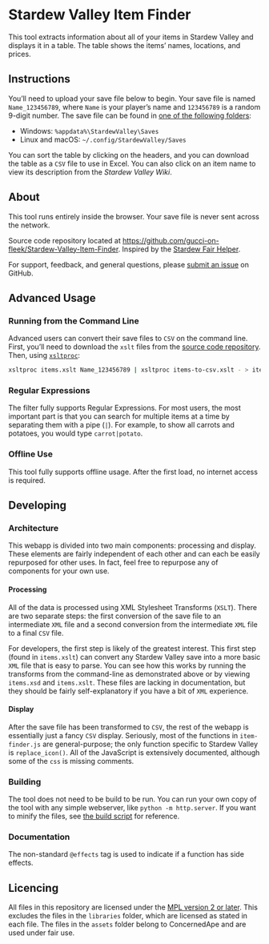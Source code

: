 Stardew Valley Item Finder
==========================

This tool extracts information about all of your items in Stardew Valley
and displays it in a table. The table shows the items’ names, locations,
and prices.

Instructions
------------

You’ll need to upload your save file below to begin. Your save file is
named `Name_123456789`, where `Name` is your player’s name and
`123456789` is a random 9-digit number. The save file can be found in [one of the following folders](https://stardewvalleywiki.com/Saves#Find_your_save_files):

-   Windows: `%appdata%\StardewValley\Saves`
-   Linux and macOS: `~/.config/StardewValley/Saves`

You can sort the table by clicking on the headers, and you can download
the table as a `CSV` file to use in Excel. You can also click on an item name to view its description from the *Stardew Valley Wiki*.

About
-----

This tool runs entirely inside the browser. Your save file is never sent
across the network.

Source code repository located at
<https://github.com/gucci-on-fleek/Stardew-Valley-Item-Finder>. Inspired
by the [Stardew Fair
Helper](https://mouseypounds.github.io/stardew-fair-helper/).

For support, feedback, and general questions, please [submit an issue](https://github.com/gucci-on-fleek/Stardew-Valley-Item-Finder/issues/new/choose) on GitHub.

Advanced Usage
--------------

### Running from the Command Line

Advanced users can convert their save files to `CSV` on the command
line. First, you’ll need to download the `xslt` files from the [source
code
repository](https://github.com/gucci-on-fleek/Stardew-Valley-Item-Finder).
Then, using [`xsltproc`](http://xmlsoft.org/XSLT/xsltproc.html):

```bash
xsltproc items.xslt Name_123456789 | xsltproc items-to-csv.xslt - > items.csv
```

### Regular Expressions

The filter fully supports Regular Expressions. For most users, the
most important part is that you can search for multiple items at a time
by separating them with a pipe (`|`). For example, to show all carrots
and potatoes, you would type `carrot|potato`.

### Offline Use

This tool fully supports offline usage. After the first load, no internet access is required.

Developing
----------

### Architecture
This webapp is divided into two main components: processing and display. These elements are fairly independent of each other and can each be easily repurposed for other uses. In fact, feel free to repurpose any of components for your own use.

#### Processing
All of the data is processed using XML Stylesheet Transforms (`XSLT`). There are two separate steps: the first conversion of the save file to an intermediate `XML` file and a second conversion from the intermediate `XML` file to a final `CSV` file. 

For developers, the first step is likely of the greatest interest. This first step (found in `items.xslt`) can convert any Stardew Valley save into a more basic `XML` file that is easy to parse. You can see how this works by running the transforms from the command-line as demonstrated above or by viewing `items.xsd` and `items.xslt`. These files are lacking in documentation, but they should be fairly self-explanatory if you have a bit of `XML` experience.

#### Display
After the save file has been transformed to `CSV`, the rest of the webapp is essentially just a fancy `CSV` display. Seriously, most of the functions in `item-finder.js` are general-purpose; the only function specific to Stardew Valley is `replace_icon()`. All of the JavaScript is extensively documented, although some of the `css` is missing comments.

### Building
The tool does not need to be build to be run. You can run your own copy of the tool with any simple webserver, like `python -m http.server`. If you want to minify the files, see [the build script](.github/workflows/pages-deploy.yaml) for reference.

### Documentation
The non-standard `@effects` tag is used to indicate if a function has side effects.

Licencing
---------

All files in this repository are licensed under the [MPL version 2 or later](https://www.mozilla.org/en-US/MPL/2.0/). This excludes the files in the `libraries` folder, which are licensed as stated in each file. The files in the `assets` folder belong to ConcernedApe and are used under fair use.
